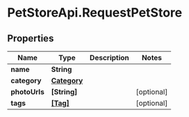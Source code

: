 # PetStoreApi.RequestPetStore

## Properties

Name | Type | Description | Notes
------------ | ------------- | ------------- | -------------
**name** | **String** |  | 
**category** | [**Category**](Category.md) |  | 
**photoUrls** | **[String]** |  | [optional] 
**tags** | [**[Tag]**](Tag.md) |  | [optional] 


